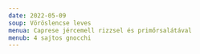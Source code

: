 ```yaml
---
date: 2022-05-09
soup: Vöröslencse leves
menua: Caprese jércemell rizzsel és primőrsalátával
menub: 4 sajtos gnocchi
---
```

